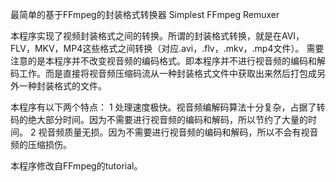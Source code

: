 最简单的基于FFmpeg的封装格式转换器
Simplest FFmpeg Remuxer


本程序实现了视频封装格式之间的转换。所谓的封装格式转换，就是在AVI，FLV，MKV，MP4这些格式之间转换（对应.avi，.flv，.mkv，.mp4文件）。
需要注意的是本程序并不改变视音频的编码格式。即本程序并不进行视音频的编码和解码工作。而是直接将视音频压缩码流从一种封装格式文件中获取出来然后打包成另外一种封装格式的文件。

本程序有以下两个特点：
1 处理速度极快。视音频编解码算法十分复杂，占据了转码的绝大部分时间。因为不需要进行视音频的编码和解码，所以节约了大量的时间。
2 视音频质量无损。因为不需要进行视音频的编码和解码，所以不会有视音频的压缩损伤。

本程序修改自FFmpeg的tutorial。


